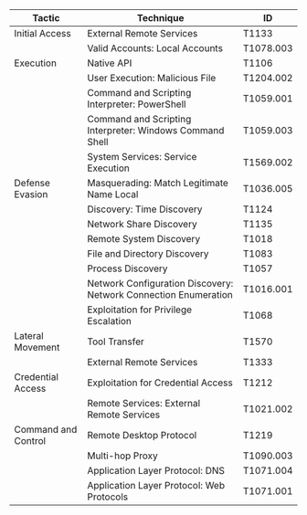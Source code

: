 | Tactic                               | Technique                                                                                        | ID      |
|--------------------------------------|--------------------------------------------------------------------------------------------------|----------|
| Initial Access                       | External Remote Services                                                                         | T1133    |
|                                      | Valid Accounts: Local Accounts                                                                   | T1078.003|
| Execution                            | Native API                                                                                       | T1106    |
|                                      | User Execution: Malicious File                                                                   | T1204.002|
|                                      | Command and Scripting Interpreter: PowerShell                                                    | T1059.001|
|                                      | Command and Scripting Interpreter: Windows Command Shell                                         | T1059.003|
|                                      | System Services: Service Execution                                                               | T1569.002|
| Defense Evasion                     | Masquerading: Match Legitimate Name Local                                                        | T1036.005|
|                                      | Discovery: Time Discovery                                                                       | T1124    |
|                                      | Network Share Discovery                                                                         | T1135    |
|                                      | Remote System Discovery                                                                         | T1018    |
|                                      | File and Directory Discovery                                                                    | T1083    |
|                                      | Process Discovery                                                                               | T1057    |
|                                      | Network Configuration Discovery: Network Connection Enumeration                                  | T1016.001|
|                                      | Exploitation for Privilege Escalation                                                            | T1068    |
| Lateral Movement                    | Tool Transfer                                                                                   | T1570    |
|                                      | External Remote Services                                                                         | T1333    |
| Credential Access                   | Exploitation for Credential Access                                                               | T1212    |
|                                      | Remote Services: External Remote Services                                                         | T1021.002|
| Command and Control                | Remote Desktop Protocol                                                                          | T1219    |
|                                      | Multi-hop Proxy                                                                                 | T1090.003|
|                                      | Application Layer Protocol: DNS                                                                  | T1071.004|
|                                      | Application Layer Protocol: Web Protocols                                                        | T1071.001|
